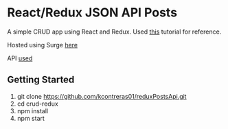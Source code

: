 # React/Redux JSON API Posts

A simple CRUD app using React and Redux. Used [this](https://www.youtube.com/watch?v=93p3LxR9xfM) tutorial for reference.

Hosted using Surge [here](lively-sun.surge.sh)

API [used](https://jsonplaceholder.typicode.com/posts)

## Getting Started
1. git clone https://github.com/kcontreras01/reduxPostsApi.git
2. cd crud-redux
3. npm install
4. npm start
